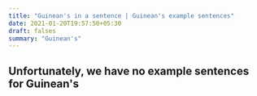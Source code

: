 ```yaml
---
title: "Guinean's in a sentence | Guinean's example sentences"
date: 2021-01-20T19:57:50+05:30
draft: falses
summary: "Guinean's"
---
```

## Unfortunately, we have no example sentences for Guinean's                 
